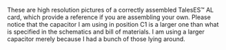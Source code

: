 These are high resolution pictures of a correctly assembled TalesES™ AL card, which provide a reference if you are assembling your own. Please notice that the capacitor I am using in position C1 is a larger one than what is specified in the schematics and bill of materials. I am using a larger capacitor merely because I had a bunch of those lying around.
